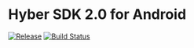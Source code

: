 # Hyber SDK 2.0 for Android
[![Release][release-svg]][release-link]
[![Build Status][jenkins-build-status-svg]][jenkins-build-status-link]

[release-svg]: http://github-release-version.herokuapp.com/github/Incuube/Hyber-SDK-Android/release.svg?style=flat
[release-link]: https://github.com/Incuube/Hyber-SDK-Android/releases/latest

[jenkins-build-status-svg]: http://52.39.48.57:8080/buildStatus/icon?job=Incuube/Hyber-SDK-Android/master-2.0
[jenkins-build-status-link]: http://52.39.48.57:8080/job/Incuube/job/Hyber-SDK-Android/job/master-2.0/
